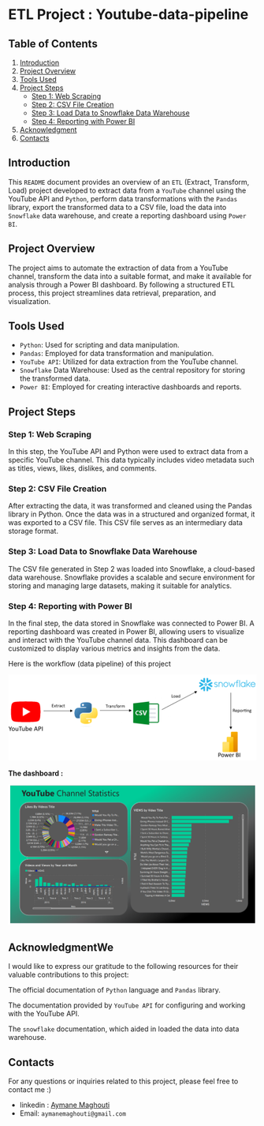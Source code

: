 # ETL Project : Youtube-data-pipeline

## Table of Contents
1. [Introduction](#introduction)
2. [Project Overview](#project-overview)
3. [Tools Used](#tools-used)
4. [Project Steps](#project-steps)
   - [Step 1: Web Scraping](#step-1-web-scraping)
   - [Step 2: CSV File Creation](#step-2-csv-file-creation)
   - [Step 3: Load Data to Snowflake Data Warehouse](#step-3-load-data-to-snowflake-data-warehouse)
   - [Step 4: Reporting with Power BI](#step-4-reporting-with-power-bi)
5. [Acknowledgment](#acknowledgment)
6. [Contacts](#contacts)

## Introduction
This `README` document provides an overview of an `ETL` (Extract, Transform, Load) project developed to extract data from a `YouTube` channel using the YouTube API and `Python`, perform data transformations with the `Pandas` library, export the transformed data to a CSV file, load the data into `Snowflake` data warehouse, and create a reporting dashboard using `Power BI`.

## Project Overview
The project aims to automate the extraction of data from a YouTube channel, transform the data into a suitable format, and make it available for analysis through a Power BI dashboard. By following a structured ETL process, this project streamlines data retrieval, preparation, and visualization.

## Tools Used
- `Python`: Used for scripting and data manipulation.
- `Pandas`: Employed for data transformation and manipulation.
- `YouTube API`: Utilized for data extraction from the YouTube channel.
- `Snowflake` Data Warehouse: Used as the central repository for storing the transformed data.
- `Power BI`: Employed for creating interactive dashboards and reports.

## Project Steps

### Step 1: Web Scraping
In this step, the YouTube API and Python were used to extract data from a specific YouTube channel. This data typically includes video metadata such as titles, views, likes, dislikes, and comments.

### Step 2: CSV File Creation
After extracting the data, it was transformed and cleaned using the Pandas library in Python. Once the data was in a structured and organized format, it was exported to a CSV file. This CSV file serves as an intermediary data storage format.

### Step 3: Load Data to Snowflake Data Warehouse
The CSV file generated in Step 2 was loaded into Snowflake, a cloud-based data warehouse. Snowflake provides a scalable and secure environment for storing and managing large datasets, making it suitable for analytics.

### Step 4: Reporting with Power BI
In the final step, the data stored in Snowflake was connected to Power BI. A reporting dashboard was created in Power BI, allowing users to visualize and interact with the YouTube channel data. This dashboard can be customized to display various metrics and insights from the data.

Here is the workflow (data pipeline) of  this project

![Texte alternatif de l'image](images/data_pipeline.png)

**The dashboard :** 

![Texte alternatif de l'image](images/dash.png)


## AcknowledgmentWe 
I would like to express our gratitude to the following resources for their valuable contributions to this project:

The official documentation of `Python` language and `Pandas` library.

The documentation provided by `YouTube API` for configuring and working with the YouTube API.

The `snowflake` documentation, which aided in loaded the data into  data warehouse.



## Contacts
For any questions or inquiries related to this project, please feel free to contact me :)

- linkedin : <a href="https://www.linkedin.com/in/aymane-maghouti/" target="_blank">Aymane Maghouti</a><br>
- Email: `aymanemaghouti@gmail.com`